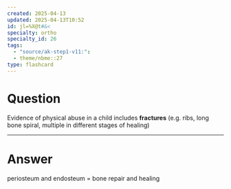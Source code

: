 ```yaml
---
created: 2025-04-13
updated: 2025-04-13T10:52
id: jl=%X@t#&<
specialty: ortho
specialty_id: 26
tags:
  - "source/ak-step1-v11:": 
  - theme/nbme::27
type: flashcard
---
```


# Question
Evidence of physical abuse in a child includes **fractures** (e.g. ribs, long bone spiral, multiple in different stages of healing)

---

# Answer
periosteum and endosteum = bone repair and healing